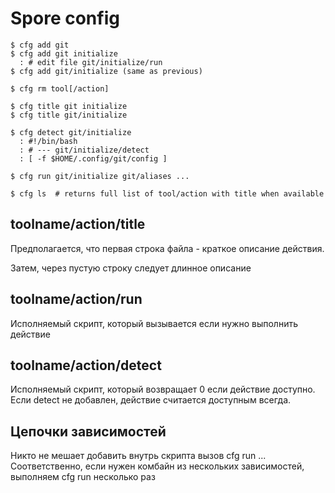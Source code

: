 # Spore config

```
$ cfg add git
$ cfg add git initialize
  : # edit file git/initialize/run
$ cfg add git/initialize (same as previous)

$ cfg rm tool[/action]

$ cfg title git initialize
$ cfg title git/initialize

$ cfg detect git/initialize
  : #!/bin/bash
  : # --- git/initialize/detect
  : [ -f $HOME/.config/git/config ]

$ cfg run git/initialize git/aliases ...

$ cfg ls  # returns full list of tool/action with title when available

```

## toolname/action/title

Предполагается, что первая строка файла - краткое описание действия.

Затем, через пустую строку следует длинное описание

## toolname/action/run

Исполняемый скрипт, который вызывается если нужно выполнить действие

## toolname/action/detect

Исполняемый скрипт, который возвращает 0 если действие доступно. Если detect не добавлен, действие считается доступным всегда.

## Цепочки зависимостей

Никто не мешает добавить внутрь скрипта вызов cfg run ...
Соответственно, если нужен комбайн из нескольких зависимостей, выполняем cfg run несколько раз
